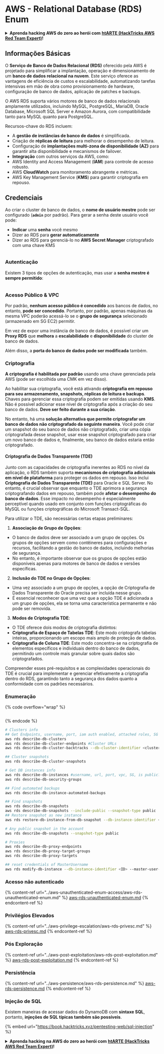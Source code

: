 # AWS - Relational Database (RDS) Enum

<details>

<summary><strong>Aprenda hacking AWS do zero ao herói com</strong> <a href="https://training.hacktricks.xyz/courses/arte"><strong>htARTE (HackTricks AWS Red Team Expert)</strong></a><strong>!</strong></summary>

Outras maneiras de apoiar o HackTricks:

* Se você deseja ver sua **empresa anunciada no HackTricks** ou **baixar o HackTricks em PDF** Verifique os [**PLANOS DE ASSINATURA**](https://github.com/sponsors/carlospolop)!
* Obtenha o [**swag oficial PEASS & HackTricks**](https://peass.creator-spring.com)
* Descubra [**A Família PEASS**](https://opensea.io/collection/the-peass-family), nossa coleção exclusiva de [**NFTs**](https://opensea.io/collection/the-peass-family)
* **Junte-se ao** 💬 [**grupo Discord**](https://discord.gg/hRep4RUj7f) ou ao [**grupo telegram**](https://t.me/peass) ou **siga-nos** no **Twitter** 🐦 [**@hacktricks\_live**](https://twitter.com/hacktricks\_live)**.**
* **Compartilhe seus truques de hacking enviando PRs para o** [**HackTricks**](https://github.com/carlospolop/hacktricks) e [**HackTricks Cloud**](https://github.com/carlospolop/hacktricks-cloud) repositórios do github.

</details>

## Informações Básicas

O **Serviço de Banco de Dados Relacional (RDS)** oferecido pela AWS é projetado para simplificar a implantação, operação e dimensionamento de um **banco de dados relacional na nuvem**. Este serviço oferece as vantagens de eficiência de custos e escalabilidade, automatizando tarefas intensivas em mão de obra como provisionamento de hardware, configuração de banco de dados, aplicação de patches e backups.

O AWS RDS suporta vários motores de banco de dados relacionais amplamente utilizados, incluindo MySQL, PostgreSQL, MariaDB, Oracle Database, Microsoft SQL Server e Amazon Aurora, com compatibilidade tanto para MySQL quanto para PostgreSQL.

Recursos-chave do RDS incluem:

* A **gestão de instâncias de banco de dados** é simplificada.
* Criação de **réplicas de leitura** para melhorar o desempenho de leitura.
* Configuração de **implantações multi-zona de disponibilidade (AZ)** para garantir alta disponibilidade e mecanismos de failover.
* **Integração** com outros serviços da AWS, como:
* AWS Identity and Access Management (**IAM**) para controle de acesso robusto.
* AWS **CloudWatch** para monitoramento abrangente e métricas.
* AWS Key Management Service (**KMS**) para garantir criptografia em repouso.

## Credenciais

Ao criar o cluster de banco de dados, o **nome de usuário mestre** pode ser configurado (**`admin`** por padrão). Para gerar a senha deste usuário você pode:

* **Indicar** uma **senha** você mesmo
* Dizer ao RDS para **gerar automaticamente**
* Dizer ao RDS para gerenciá-lo no **AWS Secret Manager** criptografado com uma chave KMS

<figure><img src="../../../.gitbook/assets/image (18) (1).png" alt=""><figcaption></figcaption></figure>

### Autenticação

Existem 3 tipos de opções de autenticação, mas usar a **senha mestre é sempre permitido**:

<figure><img src="../../../.gitbook/assets/image (19) (2).png" alt=""><figcaption></figcaption></figure>

### Acesso Público & VPC

Por padrão, **nenhum acesso público é concedido** aos bancos de dados, no entanto, **pode ser concedido**. Portanto, por padrão, apenas máquinas da mesma VPC poderão acessá-lo se o **grupo de segurança** selecionado (armazenado em SG EC2) permitir.

Em vez de expor uma instância de banco de dados, é possível criar um **Proxy RDS** que **melhora** a **escalabilidade** e **disponibilidade** do cluster de banco de dados.

Além disso, a **porta do banco de dados pode ser modificada** também.

### Criptografia

**A criptografia é habilitada por padrão** usando uma chave gerenciada pela AWS (pode ser escolhida uma CMK em vez disso).

Ao habilitar sua criptografia, você está ativando **criptografia em repouso para seu armazenamento, snapshots, réplicas de leitura e backups**. Chaves para gerenciar essa criptografia podem ser emitidas usando **KMS**.\
Não é possível adicionar esse nível de criptografia após a criação do seu banco de dados. **Deve ser feito durante a sua criação**.

No entanto, há uma **solução alternativa que permite criptografar um banco de dados não criptografado da seguinte maneira**. Você pode criar um snapshot do seu banco de dados não criptografado, criar uma cópia criptografada desse snapshot, usar esse snapshot criptografado para criar um novo banco de dados e, finalmente, seu banco de dados estaria então criptografado.

#### Criptografia de Dados Transparente (TDE)

Junto com as capacidades de criptografia inerentes ao RDS no nível da aplicação, o RDS também suporta **mecanismos de criptografia adicionais em nível de plataforma** para proteger os dados em repouso. Isso inclui **Criptografia de Dados Transparente (TDE)** para Oracle e SQL Server. No entanto, é crucial observar que enquanto o TDE aprimora a segurança criptografando dados em repouso, também pode **afetar o desempenho do banco de dados**. Esse impacto no desempenho é especialmente perceptível quando usado em conjunto com funções criptográficas do MySQL ou funções criptográficas do Microsoft Transact-SQL.

Para utilizar o TDE, são necessárias certas etapas preliminares:

1. **Associação de Grupo de Opções**:

* O banco de dados deve ser associado a um grupo de opções. Os grupos de opções servem como contêineres para configurações e recursos, facilitando a gestão do banco de dados, incluindo melhorias de segurança.
* No entanto, é importante observar que os grupos de opções estão disponíveis apenas para motores de banco de dados e versões específicas.

2. **Inclusão do TDE no Grupo de Opções**:

* Uma vez associado a um grupo de opções, a opção de Criptografia de Dados Transparente do Oracle precisa ser incluída nesse grupo.
* É essencial reconhecer que uma vez que a opção TDE é adicionada a um grupo de opções, ela se torna uma característica permanente e não pode ser removida.

3. **Modos de Criptografia TDE**:

* O TDE oferece dois modos de criptografia distintos:
* **Criptografia de Espaço de Tabelas TDE**: Este modo criptografa tabelas inteiras, proporcionando um escopo mais amplo de proteção de dados.
* **Criptografia de Coluna TDE**: Este modo concentra-se na criptografia de elementos específicos e individuais dentro do banco de dados, permitindo um controle mais granular sobre quais dados são criptografados.

Compreender esses pré-requisitos e as complexidades operacionais do TDE é crucial para implementar e gerenciar efetivamente a criptografia dentro do RDS, garantindo tanto a segurança dos dados quanto a conformidade com os padrões necessários.

### Enumeração

{% code overflow="wrap" %}
```
```
{% endcode %}

```bash
# Clusters info
## Get Endpoints, username, port, iam auth enabled, attached roles, SG
aws rds describe-db-clusters
aws rds describe-db-cluster-endpoints #Cluster URLs
aws rds describe-db-cluster-backtracks --db-cluster-identifier <cluster-name>

## Cluster snapshots
aws rds describe-db-cluster-snapshots

# Get DB instances info
aws rds describe-db-instances #username, url, port, vpc, SG, is public?
aws rds describe-db-security-groups

## Find automated backups
aws rds describe-db-instance-automated-backups

## Find snapshots
aws rds describe-db-snapshots
aws rds describe-db-snapshots --include-public --snapshot-type public
## Restore snapshot as new instance
aws rds restore-db-instance-from-db-snapshot --db-instance-identifier <ID> --db-snapshot-identifier <ID> --availability-zone us-west-2a

# Any public snapshot in the account
aws rds describe-db-snapshots --snapshot-type public

# Proxies
aws rds describe-db-proxy-endpoints
aws rds describe-db-proxy-target-groups
aws rds describe-db-proxy-targets

## reset credentials of MasterUsername
aws rds modify-db-instance --db-instance-identifier <ID> --master-user-password <NewPassword> --apply-immediately
```

### Acesso não autenticado

{% content-ref url="../aws-unauthenticated-enum-access/aws-rds-unauthenticated-enum.md" %}
[aws-rds-unauthenticated-enum.md](../aws-unauthenticated-enum-access/aws-rds-unauthenticated-enum.md)
{% endcontent-ref %}

### Privilégios Elevados

{% content-ref url="../aws-privilege-escalation/aws-rds-privesc.md" %}
[aws-rds-privesc.md](../aws-privilege-escalation/aws-rds-privesc.md)
{% endcontent-ref %}

### Pós Exploração

{% content-ref url="../aws-post-exploitation/aws-rds-post-exploitation.md" %}
[aws-rds-post-exploitation.md](../aws-post-exploitation/aws-rds-post-exploitation.md)
{% endcontent-ref %}

### Persistência

{% content-ref url="../aws-persistence/aws-rds-persistence.md" %}
[aws-rds-persistence.md](../aws-persistence/aws-rds-persistence.md)
{% endcontent-ref %}

### Injeção de SQL

Existem maneiras de acessar dados do DynamoDB com **sintaxe SQL**, portanto, **injeções de SQL típicas também são possíveis**.

{% embed url="https://book.hacktricks.xyz/pentesting-web/sql-injection" %}

<details>

<summary><strong>Aprenda hacking na AWS do zero ao herói com</strong> <a href="https://training.hacktricks.xyz/courses/arte"><strong>htARTE (HackTricks AWS Red Team Expert)</strong></a><strong>!</strong></summary>

Outras maneiras de apoiar o HackTricks:

* Se você deseja ver sua **empresa anunciada no HackTricks** ou **baixar o HackTricks em PDF**, verifique os [**PLANOS DE ASSINATURA**](https://github.com/sponsors/carlospolop)!
* Adquira o [**swag oficial PEASS & HackTricks**](https://peass.creator-spring.com)
* Descubra [**A Família PEASS**](https://opensea.io/collection/the-peass-family), nossa coleção exclusiva de [**NFTs**](https://opensea.io/collection/the-peass-family)
* **Junte-se ao** 💬 [**grupo Discord**](https://discord.gg/hRep4RUj7f) ou ao [**grupo telegram**](https://t.me/peass) ou **siga-nos** no **Twitter** 🐦 [**@hacktricks\_live**](https://twitter.com/hacktricks\_live)**.**
* **Compartilhe seus truques de hacking enviando PRs para os repositórios** [**HackTricks**](https://github.com/carlospolop/hacktricks) e [**HackTricks Cloud**](https://github.com/carlospolop/hacktricks-cloud).

</details>
